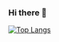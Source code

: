 ### Hi there 👋

[![Top Langs](https://github-readme-stats.vercel.app/api/top-langs/?username=sw32rt&hide=cpp,&show_icons=true)](https://github.com/anuraghazra/github-readme-stats)

<!--
**sw32rt/sw32rt** is a ✨ _special_ ✨ repository because its `README.md` (this file) appears on your GitHub profile.

Here are some ideas to get you started:

- 🔭 I’m currently working on ...
- 🌱 I’m currently learning ...
- 👯 I’m looking to collaborate on ...
- 🤔 I’m looking for help with ...
- 💬 Ask me about ...
- 📫 How to reach me: ...
- 😄 Pronouns: ...
- ⚡ Fun fact: ...
-->
